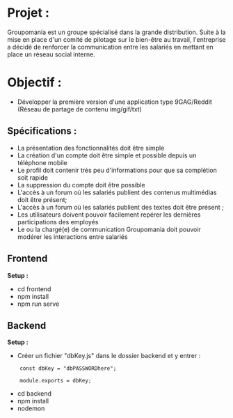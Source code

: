 # Projet :

Groupomania est un groupe spécialisé dans la grande distribution. Suite à la mise en place d'un comité de pilotage sur le bien-être au travail, l'entreprise a décidé de renforcer la communication entre les salariés en mettant en place un réseau social interne.

# Objectif :

- Développer la première version d'une application type 9GAG/Reddit (Réseau de partage de contenu img/gif/txt)

## Spécifications :
- La présentation des fonctionnalités doit être simple
- La création d'un compte doit être simple et possible depuis un téléphone mobile
- Le profil doit contenir très peu d'informations pour que sa complétion soit rapide
- La suppression du compte doit être possible
- L'accès à un forum où les salariés publient des contenus multimédias doit être présent;
- L'accès à un forum où les salariés publient des textes doit être présent ;
- Les utilisateurs doivent pouvoir facilement repérer les dernières participations des employés
- Le ou la chargé(e) de communication Groupomania doit pouvoir modérer les interactions entre salariés

## Frontend
**Setup :**
- cd frontend
- npm install
- npm run serve

## Backend

**Setup :**
- Créer un fichier "dbKey.js" dans le dossier backend et y entrer :
```
    const dbKey = "dbPASSWORDhere";

    module.exports = dbKey;
```    
- cd backend
- npm install
- nodemon